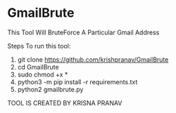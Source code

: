 # GmailBrute
This Tool Will BruteForce A Particular Gmail Address

Steps To run this tool:
  1. git clone https://github.com/krishpranav/GmailBrute
  2. cd GmailBrute
  3. sudo chmod +x *
  4. python3 -m pip install -r requirements.txt
  5. python2 gmailbrute.py
  
  TOOL IS CREATED BY KRISNA PRANAV
